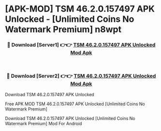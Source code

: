 # [APK-MOD] TSM 46.2.0.157497 APK Unlocked - [Unlimited Coins No Watermark Premium] n8wpt



<div align="center">
<h3>🔴 Download [Server1] 👉👉 <a href="https://momento.my/?title=TSM_46.2.0.157497_APK_Unlocked">TSM 46.2.0.157497 APK Unlocked Mod Apk</a></h3><br>

<h3>🔴 Download [Server2] 👉👉 <a href="https://momento.my/?title=TSM_46.2.0.157497_APK_Unlocked">TSM 46.2.0.157497 APK Unlocked Mod Apk</a></h3>
</div>



Download TSM 46.2.0.157497 APK Unlocked 

Free APK MOD TSM 46.2.0.157497 APK Unlocked [Unlimited Coins No Watermark Premium]

Download TSM 46.2.0.157497 APK Unlocked [Unlimited Coins No Watermark Premium] Mod For Android
